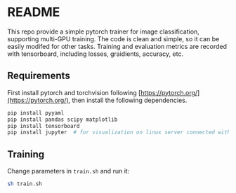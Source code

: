 # README

This repo provide a simple pytorch trainer for image classification, supporting multi-GPU training. The code is clean and simple, so it can be easily modifed for other tasks. Training and evaluation metrics are recorded with tensorboard, including losses, graidients, accuracy, etc.

## Requirements

First install pytorch and torchvision following [https://pytorch.org/](https://pytorch.org/), then install the following dependencies.
```bash
pip install pyyaml
pip install pandas scipy matplotlib
pip install tensorboard
pip install jupyter  # for visualization on linux server connected with vscode ssh.
```

## Training

Change parameters in `train.sh` and run it:
```bash
sh train.sh
```
